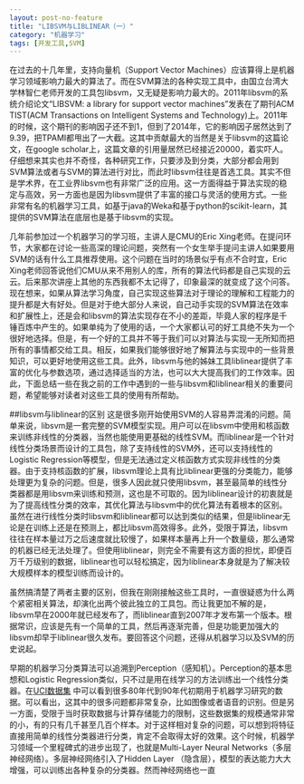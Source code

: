 ```yaml
---
layout: post-no-feature
title: "LIBSVM与LIBLINEAR（一）"
category: "机器学习"
tags: [开发工具,SVM]
---
```


在过去的十几年里，支持向量机（Support Vector Machines）应该算得上是机器学习领域影响力最大的算法了。而在SVM算法的各种实现工具中，由国立台湾大学林智仁老师开发的工具包libsvm，又无疑是影响力最大的。2011年libsvm的系统介绍论文“LIBSVM: a library for support vector machines”发表在了期刊ACM TIST(ACM Transactions on Intelligent Systems and Technology)上。2011年的时候，这个期刊的影响因子还不到1，但到了2014年，它的影响因子居然达到了9.39，把TPAMI都甩出了一大截。这其中贡献最大的当然是关于libsvm的这篇论文，在google scholar上，这篇文章的引用量居然已经接近20000，着实吓人。仔细想来其实也并不奇怪，各种研究工作，只要涉及到分类，大部分都会用到SVM算法或者与SVM的算法进行对比，而此时libsvm往往是首选工具。其实不但是学术界，在工业界libsvm也有非常广泛的应用。这一方面得益于算法实现的稳定与高效，另一方面也是因为libsvm提供了丰富的接口与灵活的使用方式。一些非常有名的机器学习工具，如基于java的Weka和基于python的scikit-learn，其提供的SVM算法在底层也是基于libsvm的实现。

几年前参加过一个机器学习的学习班，主讲人是CMU的Eric Xing老师。在提问环节，大家都在讨论一些高深的理论问题，突然有一个女生举手提问主讲人如果要用SVM的话有什么工具推荐使用。这个问题在当时的场景似乎有点不合时宜，Eric Xing老师回答说他们CMU从来不用别人的库，所有的算法代码都是自己实现的云云。后来那次讲座上其他的东西我都不太记得了，印象最深的就变成了这个问答。现在想来，如果从算法学习角度，自己实现这些算法对于理论的理解和工程能力的提升都是大有好处。但是对于绝大部分人来说，自己动手实现的SVM算法在效率和扩展性上，还是会和libsvm的算法实现存在不小的差距，毕竟人家的程序是千锤百炼中产生的。如果单纯为了使用的话，一个大家都认可的好工具绝不失为一个很好地选择。但是，有一个好的工具并不等于我们可以对算法与实现一无所知而把所有的事情都交给工具。相反，如果我们能够很好地了解算法与实现中的一些背景知识，可以更好地使用这些工具。此外，libsvm与他的姊妹工具liblinear提供了丰富的优化与参数选项，通过选择适当的方法，也可以大大提高我们的工作效率。因此，下面总结一些在我之前的工作中遇到的一些与libsvm和liblinear相关的重要问题，希望能够对读者对这些工具的使用有所帮助。

##libsvm与liblinear的区别
这是很多刚开始使用SVM的人容易弄混淆的问题。简单来说，libsvm是一套完整的SVM模型实现。用户可以在libsvm中使用和核函数来训练非线性的分类器，当然也能使用更基础的线性SVM。而liblinear是一个针对线性分类场景而设计的工具包，除了支持线性的SVM外，还可以支持线性的Logistic Regression等模型，但是无法通过定义核函数方式实现非线性的分类器。由于支持核函数的扩展，libsvm理论上具有比liblinear更强的分类能力，能够处理更为复杂的问题。但是，很多人因此就只使用libsvm，甚至最简单的线性分类器都是用libsvm来训练和预测，这也是不可取的。因为liblinear设计的初衷就是为了提高线性分类的效率，其优化算法与libsvm中的优化算法有着根本的区别。虽然在进行线性分类时libsvm和liblinear都可以达到类似的结果，但是liblinear无论是在训练上还是在预测上，都比libsvm高效得多。此外，受限于算法，libsvm往往在样本量过万之后速度就比较慢了，如果样本量再上升一个数量级，那么通常的机器已经无法处理了。但使用liblinear，则完全不需要有这方面的担忧，即便百万千万级别的数据，liblinear也可以轻松搞定，因为liblinear本身就是为了解决较大规模样本的模型训练而设计的。

虽然搞清楚了两者主要的区别，但我在刚刚接触这些工具时，一直很疑惑为什么两个紧密相关算法，却演化出两个彼此独立的工具包。而让我更加不解的是，libsvm早在2000年就已经发布了，而liblinear直到2007年才发布第一个版本。根据常识，应该是先有一个简单的工具，然后再逐渐完善，但是功能更加强大的libsvm却早于liblinear很久发布。要回答这个问题，还得从机器学习以及SVM的历史说起。

早期的机器学习分类算法可以追溯到Perception（感知机）。Perception的基本思想和Logistic Regression类似，只不过是用在线学习的方法训练出一个线性分类器。在[UCI数据集](https://archive.ics.uci.edu/ml/datasets.html) 中可以看到很多80年代到90年代初期用于机器学习研究的数据。可以看出，这其中的很多问题都非常复杂，比如图像或者语音的识别。但是另一方面，受限于当时获取数据与计算存储能力的限制，这些数据集的规模通常非常的小，有的只有几千甚至几百个样本。对于这样相对复杂的问题，可以想到将特征直接用简单的线性分类器进行分类，肯定不会取得太好的效果。这个时候，机器学习领域一个里程碑式的进步出现了，也就是Multi-Layer Neural Networks（多层神经网络）。多层神经网络引入了Hidden Layer （隐含层），模型的表达能力大大增强，可以训练出各种复杂的分类器。然而神经网络也一直